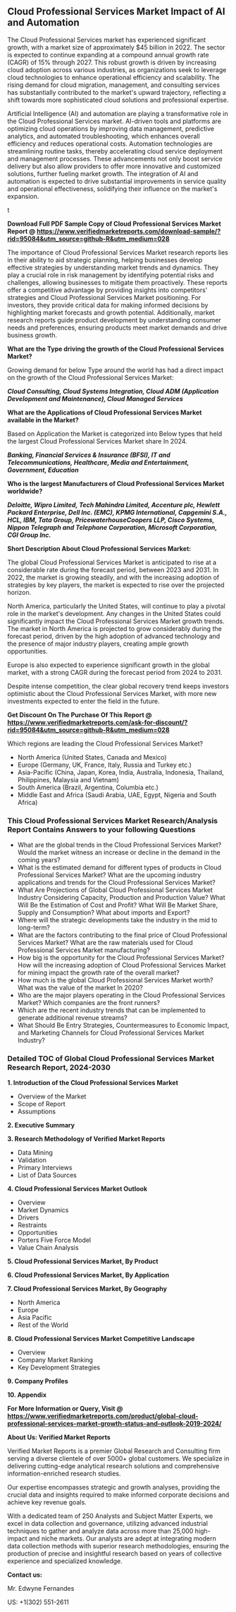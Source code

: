<h2>Cloud Professional Services Market Impact of AI and Automation</h2><p>The Cloud Professional Services market has experienced significant growth, with a market size of approximately $45 billion in 2022. The sector is expected to continue expanding at a compound annual growth rate (CAGR) of 15% through 2027. This robust growth is driven by increasing cloud adoption across various industries, as organizations seek to leverage cloud technologies to enhance operational efficiency and scalability. The rising demand for cloud migration, management, and consulting services has substantially contributed to the market's upward trajectory, reflecting a shift towards more sophisticated cloud solutions and professional expertise.</p><p>Artificial Intelligence (AI) and automation are playing a transformative role in the Cloud Professional Services market. AI-driven tools and platforms are optimizing cloud operations by improving data management, predictive analytics, and automated troubleshooting, which enhances overall efficiency and reduces operational costs. Automation technologies are streamlining routine tasks, thereby accelerating cloud service deployment and management processes. These advancements not only boost service delivery but also allow providers to offer more innovative and customized solutions, further fueling market growth. The integration of AI and automation is expected to drive substantial improvements in service quality and operational effectiveness, solidifying their influence on the market's expansion.</p>t</p><p id="" class=""><strong>Download Full PDF Sample Copy of Cloud Professional Services Market Report @ <a href="https://www.verifiedmarketreports.com/download-sample/?rid=95084&utm_source=github-R&utm_medium=028" target="_blank">https://www.verifiedmarketreports.com/download-sample/?rid=95084&utm_source=github-R&utm_medium=028</a></strong></p><p>The importance of&nbsp;Cloud Professional Services Market research reports lies in their ability to aid strategic planning, helping businesses develop effective strategies by understanding market trends and dynamics. They play a crucial role in risk management by identifying potential risks and challenges, allowing businesses to mitigate them proactively. These reports offer a competitive advantage by providing insights into competitors' strategies and Cloud Professional Services Market positioning. For investors, they provide critical data for making informed decisions by highlighting market forecasts and growth potential. Additionally, market research reports guide product development by understanding consumer needs and preferences, ensuring products meet market demands and drive business growth.</p><p><strong>What are the&nbsp;Type driving the growth of the Cloud Professional Services Market?</strong></p><p id="" class="">Growing demand for below Type around the world has had a direct impact on the growth of the Cloud Professional Services Market:</p><em><strong>Cloud Consulting, Cloud Systems Integration, Cloud ADM (Application Development and Maintenance), Cloud Managed Services</strong></em></p><strong>What are the&nbsp;Applications&nbsp;of Cloud Professional Services Market available in the Market?</strong></p><p id="" class="">Based on Application the Market is categorized into Below types that held the largest Cloud Professional Services Market share In 2024.</p><em><strong>Banking, Financial Services & Insurance (BFSI), IT and Telecommunications, Healthcare, Media and Entertainment, Government, Education</strong></em></p><strong>Who is the largest Manufacturers of Cloud Professional Services Market worldwide?</strong></p><p><em><strong>Deloitte, Wipro Limited, Tech Mahindra Limited, Accenture plc, Hewlett Packard Enterprise, Dell Inc. (EMC), KPMG International, Capgemini S.A., HCL, IBM, Tata Group, PricewaterhouseCoopers LLP, Cisco Systems, Nippon Telegraph and Telephone Corporation, Microsoft Corporation, CGI Group Inc.</strong></em></p><p id="" class=""><strong>Short Description About Cloud Professional Services Market:</strong></p><p>The global Cloud Professional Services Market is anticipated to rise at a considerable rate during the forecast period, between 2023 and 2031. In 2022, the market is growing steadily, and with the increasing adoption of strategies by key players, the market is expected to rise over the projected horizon.</p><p>North America, particularly the United States, will continue to play a pivotal role in the market's development. Any changes in the United States could significantly impact the Cloud Professional Services Market growth trends. The market in North America is projected to grow considerably during the forecast period, driven by the high adoption of advanced technology and the presence of major industry players, creating ample growth opportunities.</p><p>Europe is also expected to experience significant growth in the global market, with a strong CAGR during the forecast period from 2024 to 2031.</p><p>Despite intense competition, the clear global recovery trend keeps investors optimistic about the Cloud Professional Services Market, with more new investments expected to enter the field in the future.</p><p id="" class=""><strong>Get Discount On The Purchase Of This Report @ <a href="https://www.verifiedmarketreports.com/ask-for-discount/?rid=95084&utm_source=github-R&utm_medium=028" target="_blank">https://www.verifiedmarketreports.com/ask-for-discount/?rid=95084&utm_source=github-R&utm_medium=028</a></strong></p>Which regions are leading the Cloud Professional Services Market?</p><ul><li>North America (United States, Canada and Mexico)</li><li>Europe (Germany, UK, France, Italy, Russia and Turkey etc.)</li><li>Asia-Pacific (China, Japan, Korea, India, Australia, Indonesia, Thailand, Philippines, Malaysia and Vietnam)</li><li>South America (Brazil, Argentina, Columbia etc.)</li><li>Middle East and Africa (Saudi Arabia, UAE, Egypt, Nigeria and South Africa)</li></ul><h3 id="" class="">This Cloud Professional Services Market Research/Analysis Report Contains Answers to your following Questions</h3><ul><li>What are the global trends in the Cloud Professional Services Market? Would the market witness an increase or decline in the demand in the coming years?</li><li>What is the estimated demand for different types of products in Cloud Professional Services Market? What are the upcoming industry applications and trends for the Cloud Professional Services Market?</li><li>What Are Projections of Global Cloud Professional Services Market Industry Considering Capacity, Production and Production Value? What Will Be the Estimation of Cost and Profit? What Will Be Market Share, Supply and Consumption? What about imports and Export?</li><li>Where will the strategic developments take the industry in the mid to long-term?</li><li>What are the factors contributing to the final price of Cloud Professional Services Market? What are the raw materials used for Cloud Professional Services Market manufacturing?</li><li>How big is the opportunity for the Cloud Professional Services Market? How will the increasing adoption of Cloud Professional Services Market for mining impact the growth rate of the overall market?</li><li>How much is the global Cloud Professional Services Market worth? What was the value of the market In 2020?</li><li>Who are the major players operating in the Cloud Professional Services Market? Which companies are the front runners?</li><li>Which are the recent industry trends that can be implemented to generate additional revenue streams?</li><li>What Should Be Entry Strategies, Countermeasures to Economic Impact, and Marketing Channels for Cloud Professional Services Market Industry?</li></ul><h3 id="" class="">Detailed TOC of Global Cloud Professional Services Market Research Report, 2024-2030</h3><p id="" class=""><strong>1. Introduction of the Cloud Professional Services Market</strong></p><ul><li>Overview of the Market</li><li>Scope of Report</li><li>Assumptions</li></ul><p id="" class=""><strong>2. Executive Summary</strong></p><p id="" class=""><strong>3. Research Methodology of Verified Market Reports</strong></p><ul><li>Data Mining</li><li>Validation</li><li>Primary Interviews</li><li>List of Data Sources</li></ul><p id="" class=""><strong>4. Cloud Professional Services Market Outlook</strong></p><ul><li>Overview</li><li>Market Dynamics</li><li>Drivers</li><li>Restraints</li><li>Opportunities</li><li>Porters Five Force Model</li><li>Value Chain Analysis</li></ul><p id="" class=""><strong>5. Cloud Professional Services Market, By Product</strong></p><p id="" class=""><strong>6. Cloud Professional Services Market, By Application</strong></p><p id="" class=""><strong>7. Cloud Professional Services Market, By Geography</strong></p><ul><li>North America</li><li>Europe</li><li>Asia Pacific</li><li>Rest of the World</li></ul><p id="" class=""><strong>8. Cloud Professional Services Market Competitive Landscape</strong></p><ul><li>Overview</li><li>Company Market Ranking</li><li>Key Development Strategies</li></ul><p id="" class=""><strong>9. Company Profiles</strong></p><p id="" class=""><strong>10. Appendix</strong></p><p id="" class=""><strong>For More Information or Query, Visit @ <a href="https://www.verifiedmarketreports.com/product/global-cloud-professional-services-market-growth-status-and-outlook-2019-2024/" target="_blank">https://www.verifiedmarketreports.com/product/global-cloud-professional-services-market-growth-status-and-outlook-2019-2024/</a></strong></p><p id="" class=""><strong>About Us: Verified Market Reports</strong></p><p id="" class="">Verified Market Reports is a premier Global Research and Consulting firm serving a diverse clientele of over 5000+ global customers. We specialize in delivering cutting-edge analytical research solutions and comprehensive information-enriched research studies.</p><p id="" class="">Our expertise encompasses strategic and growth analyses, providing the crucial data and insights required to make informed corporate decisions and achieve key revenue goals.</p><p id="" class="">With a dedicated team of 250 Analysts and Subject Matter Experts, we excel in data collection and governance, utilizing advanced industrial techniques to gather and analyze data across more than 25,000 high-impact and niche markets. Our analysts are adept at integrating modern data collection methods with superior research methodologies, ensuring the production of precise and insightful research based on years of collective experience and specialized knowledge.</p><p id="" class=""><strong>Contact us:</strong></p><p id="" class="">Mr. Edwyne Fernandes</p><p id="" class="">US: +1(302) 551-2611</p>